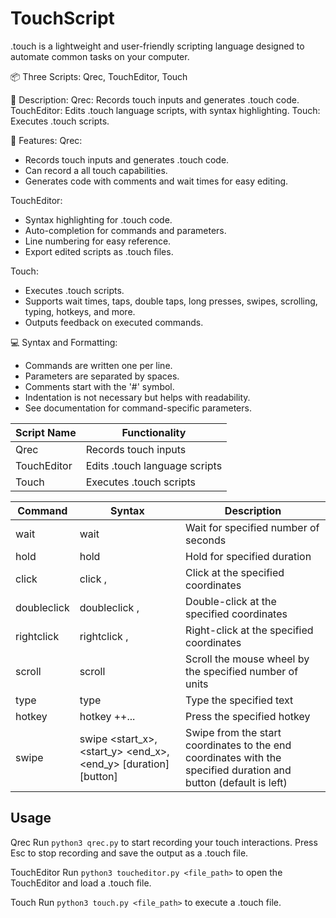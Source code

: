 # TouchScript
.touch is a lightweight and user-friendly scripting language designed to automate common tasks on your computer.

📦 Three Scripts: Qrec, TouchEditor, Touch

📝 Description:
Qrec: Records touch inputs and generates .touch code.
TouchEditor: Edits .touch language scripts, with syntax highlighting.
Touch: Executes .touch scripts.

🚀 Features:
Qrec:
- Records touch inputs and generates .touch code.
- Can record a all touch capabilities.
- Generates code with comments and wait times for easy editing.

TouchEditor:
- Syntax highlighting for .touch code.
- Auto-completion for commands and parameters.
- Line numbering for easy reference.
- Export edited scripts as .touch files.

Touch:
- Executes .touch scripts.
- Supports wait times, taps, double taps, long presses, swipes, scrolling, typing, hotkeys, and more.
- Outputs feedback on executed commands.

💻 Syntax and Formatting:
- Commands are written one per line.
- Parameters are separated by spaces.
- Comments start with the '#' symbol.
- Indentation is not necessary but helps with readability.
- See documentation for command-specific parameters.

| Script Name  | Functionality                       |
| ------------ | ----------------------------------- |
| Qrec         | Records touch inputs                 |
| TouchEditor  | Edits .touch language scripts        |
| Touch        | Executes .touch scripts              |

| Command     | Syntax                                             | Description                                                                                              |
|-------------|----------------------------------------------------|----------------------------------------------------------------------------------------------------------|
| wait        | wait <seconds>                                     | Wait for specified number of seconds                                                                     |
| hold        | hold <duration>                                    | Hold for specified duration                                                                              |
| click       | click <x>,<y>                                      | Click at the specified coordinates                                                                       |
| doubleclick | doubleclick <x>,<y>                                | Double-click at the specified coordinates                                                               |
| rightclick  | rightclick <x>,<y>                                 | Right-click at the specified coordinates                                                                |
| scroll      | scroll <units>                                     | Scroll the mouse wheel by the specified number of units                                                |
| type        | type <text>                                        | Type the specified text                                                                                  |
| hotkey      | hotkey <key1>+<key2>+...                           | Press the specified hotkey                                                                               |
| swipe       | swipe <start_x>,<start_y> <end_x>,<end_y> [duration] [button] | Swipe from the start coordinates to the end coordinates with the specified duration and button (default is left) |
 
 ## Usage

Qrec
Run `python3 qrec.py` to start recording your touch interactions.
Press Esc to stop recording and save the output as a .touch file.

TouchEditor
Run `python3 toucheditor.py <file_path>` to open the TouchEditor and load a .touch file.

Touch
Run `python3 touch.py <file_path>` to execute a .touch file.


